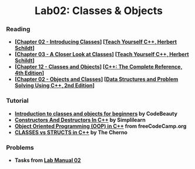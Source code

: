 <html>

<head>
</head>
  
<body>
  <h1 align="center">Lab02: Classes & Objects</h1>
  
  <h3 id="reading">Reading</h3>
  <ul>
    <li><b>[<a href="">Chapter 02 - Introducing Classes</a>] [<a href="">Teach Yourself C++, Herbert Schildt</a>]</b></li>
    <li><b>[<a href="">Chapter 03 - A Closer Look at Classes</a>] [<a href="">Teach Yourself C++, Herbert Schildt</a>]</b></li>
    <li><b>[<a href="">Chapter 12 - Classes and Objects</a>] [<a href="">C++: The Complete Reference, 4th Edition</a>]</b></li>
    <li><b>[<a href="">Chapter 02 - Objects and Classes</a>] [<a href="">Data Structures and Problem Solving Using C++, 2nd Edition</a>]</b></li>
    
  </ul>
      
  
  
  
  <h3 id="tutorial">Tutorial</h3>
  <ul>
    <li><b><a href="https://www.youtube.com/watch?v=iVLQeWbgbXs&t=1s&ab_channel=CodeBeauty">Introduction to classes and objects for beginners</a> by CodeBeauty</b></li>
    <!--      -->
    <li><b><a href="https://www.youtube.com/watch?v=oRBK0Mh_gG0&ab_channel=Simplilearn">Constructors And Destructors In C++</a> by Simplilearn</b></li>
    <!--      -->
    <li><b><a href="https://www.youtube.com/watch?v=wN0x9eZLix4&ab_channel=freeCodeCamp.org">Object Oriented Programming (OOP) in C++</a> from freeCodeCamp.org</b></li>
    <!--      -->
    <li><b><a href="https://www.youtube.com/watch?v=fLgTtaqqJp0&ab_channel=TheCherno">CLASSES vs STRUCTS in C++</a> by The Cherno</b></li>
    <!--      -->
  </ul>
  
  
  
  <h3 id="problems">Problems</h3>
  <ul>
    <li><b>Tasks from <a href="">Lab Manual 02</a></b></li>
    
    
   
</body>
  
</html>
